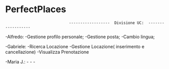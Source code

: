 # PerfectPlaces

                                ------------------  Divisione UC:  ------------------   

-Alfredo: 
	-Gestione profilo personale;
  	-Gestione posta;
 	-Cambio lingua;
  
-Gabriele:
	-Ricerca Locazione
	-Gestione Locazione( inserimento e cancellazione)
	-Visualizza Prenotazione
	
-Maria J.:
	-
	-
	-

